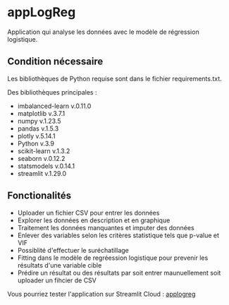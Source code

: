 # appLogReg
Application qui analyse les données avec le modèle de régression logistique. 
## Condition nécessaire
Les bibliothèques de Python requise sont dans le fichier requirements.txt.

Des bibliothèques principales :
- imbalanced-learn v.0.11.0
- matplotlib v.3.7.1
- numpy v.1.23.5
- pandas v.1.5.3
- plotly v.5.14.1
- Python v.3.9
- scikit-learn v.1.3.2
- seaborn v.0.12.2
- statsmodels v.0.14.1
- streamlit v.1.29.0

## Fonctionalités
- Uploader un fichier CSV pour entrer les données
- Explorer les données en description et en graphique
- Traitement les données manquantes  et imputer des données  
- Enlever des variables selon les critères statistique tels que p-value et VIF 
- Possiblité d'effectuer le suréchatillage
- Fitting dans le modèle de regréession logistique pour prevenir les résultats d'une variable cible
- Prédire un résultat ou des résultats par soit entrer maunuellement soit uploader un fihcier de CSV

Vous pourriez tester l'application sur Streamlit Cloud : [applogreg](https://applogreg.streamlit.ap/)

